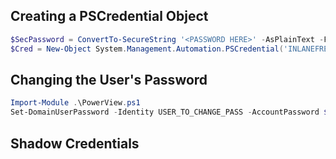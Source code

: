 ## Creating a PSCredential Object

```powershell
$SecPassword = ConvertTo-SecureString '<PASSWORD HERE>' -AsPlainText -Force
$Cred = New-Object System.Management.Automation.PSCredential('INLANEFREIGHT\wley', $SecPassword)
```

## Changing the User's Password

```powershell
Import-Module .\PowerView.ps1
Set-DomainUserPassword -Identity USER_TO_CHANGE_PASS -AccountPassword $PASS_OBJECT -Credential $Cred -Verbose
```


## Shadow Credentials